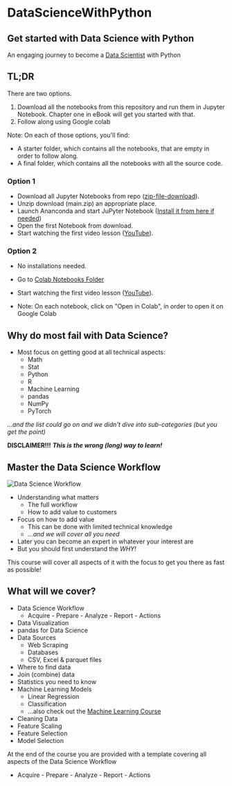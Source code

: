 # DataScienceWithPython

## Get started with Data Science with Python

An engaging journey to become a [Data Scientist](https://www.learnpythonwithrune.org/data-science-2/) with Python

## TL;DR

There are two options.

1. Download all the notebooks from this repository and run them in Jupyter Notebook. Chapter one in eBook will get you started with that.
2. Follow along using Google colab

Note: On each of those options, you'll find:

- A starter folder, which contains all the notebooks, that are empty in order to follow along.
- A final folder, which contains all the notebooks with all the source code.

### Option 1

- Download all Jupyter Notebooks from repo ([zip-file-download](https://github.com/LearnPythonWithRune/DataScienceWithPython/archive/refs/heads/main.zip)).
- Unzip download (main.zip) an appropriate place.
- Launch Ananconda and start JuPyter Notebook ([Install it from here if needed](https://www.anaconda.com/products/individual))
- Open the first Notebook from download.
- Start watching the first video lesson ([YouTube](https://www.youtube.com/watch?v=V-ACrS4egMQ&list=PLvMRWNpDTNwQ0wzQYY_lk2sedyzgHaZm3)).

### Option 2

- No installations needed.
- Go to [Colab Notebooks Folder](https://github.com/LearnPythonWithRune/DataScienceWithPython/tree/main/colab)
- Start watching the first video lesson ([YouTube](https://www.youtube.com/watch?v=V-ACrS4egMQ&list=PLvMRWNpDTNwQ0wzQYY_lk2sedyzgHaZm3)).

- Note: On each notebook, click on "Open in Colab", in order to open it on Google Colab

## Why do most fail with Data Science?

- Most focus on getting good at all technical aspects:
  - Math
  - Stat
  - Python
  - R
  - Machine Learning
  - pandas
  - NumPy
  - PyTorch

_...and the list could go on and we didn't dive into sub-categories (but you get the point)_

**DISCLAIMER!!!** **_This is the wrong (long) way to learn!_**

## Master the Data Science Workflow

![Data Science Workflow](img/ds-workflow.png)

- Understanding what matters
  - The full workflow
  - How to add value to customers
- Focus on how to add value
  - This can be done with limited technical knowledge
  - _...and we will cover all you need_
- Later you can become an expert in whatever your interest are
- But you should first understand the _WHY!_

This course will cover all aspects of it with the focus to get you there as fast as possible!

## What will we cover?

- Data Science Workflow
  - Acquire - Prepare - Analyze - Report - Actions
- Data Visualization
- pandas for Data Science
- Data Sources
  - Web Scraping
  - Databases
  - CSV, Excel & parquet files
- Where to find data
- Join (combine) data
- Statistics you need to know
- Machine Learning Models
  - Linear Regression
  - Classification
  - ...also check out the [Machine Learning Course](https://www.learnpythonwithrune.org/machine-learning/)
- Cleaning Data
- Feature Scaling
- Feature Selection
- Model Selection

At the end of the course you are provided with a template covering all aspects of the Data Science Workflow

- Acquire - Prepare - Analyze - Report - Actions
